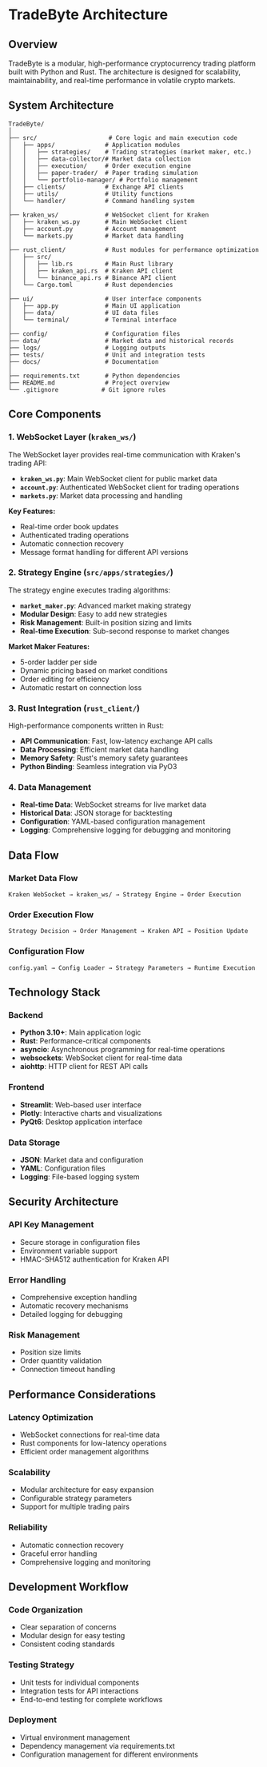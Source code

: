 # TradeByte Architecture

## Overview

TradeByte is a modular, high-performance cryptocurrency trading platform built with Python and Rust. The architecture is designed for scalability, maintainability, and real-time performance in volatile crypto markets.

## System Architecture

```
TradeByte/
│
├── src/                    # Core logic and main execution code
│   ├── apps/              # Application modules
│   │   ├── strategies/    # Trading strategies (market maker, etc.)
│   │   ├── data-collector/# Market data collection
│   │   ├── execution/     # Order execution engine
│   │   ├── paper-trader/  # Paper trading simulation
│   │   └── portfolio-manager/ # Portfolio management
│   ├── clients/           # Exchange API clients
│   ├── utils/             # Utility functions
│   └── handler/           # Command handling system
│
├── kraken_ws/             # WebSocket client for Kraken
│   ├── kraken_ws.py       # Main WebSocket client
│   ├── account.py         # Account management
│   └── markets.py         # Market data handling
│
├── rust_client/           # Rust modules for performance optimization
│   ├── src/
│   │   ├── lib.rs         # Main Rust library
│   │   ├── kraken_api.rs  # Kraken API client
│   │   └── binance_api.rs # Binance API client
│   └── Cargo.toml         # Rust dependencies
│
├── ui/                    # User interface components
│   ├── app.py             # Main UI application
│   ├── data/              # UI data files
│   └── terminal/          # Terminal interface
│
├── config/                # Configuration files
├── data/                  # Market data and historical records
├── logs/                  # Logging outputs
├── tests/                 # Unit and integration tests
├── docs/                  # Documentation
│
├── requirements.txt       # Python dependencies
├── README.md              # Project overview
└── .gitignore            # Git ignore rules
```

## Core Components

### 1. WebSocket Layer (`kraken_ws/`)

The WebSocket layer provides real-time communication with Kraken's trading API:

- **`kraken_ws.py`**: Main WebSocket client for public market data
- **`account.py`**: Authenticated WebSocket client for trading operations
- **`markets.py`**: Market data processing and handling

**Key Features:**
- Real-time order book updates
- Authenticated trading operations
- Automatic connection recovery
- Message format handling for different API versions

### 2. Strategy Engine (`src/apps/strategies/`)

The strategy engine executes trading algorithms:

- **`market_maker.py`**: Advanced market making strategy
- **Modular Design**: Easy to add new strategies
- **Risk Management**: Built-in position sizing and limits
- **Real-time Execution**: Sub-second response to market changes

**Market Maker Features:**
- 5-order ladder per side
- Dynamic pricing based on market conditions
- Order editing for efficiency
- Automatic restart on connection loss

### 3. Rust Integration (`rust_client/`)

High-performance components written in Rust:

- **API Communication**: Fast, low-latency exchange API calls
- **Data Processing**: Efficient market data handling
- **Memory Safety**: Rust's memory safety guarantees
- **Python Binding**: Seamless integration via PyO3

### 4. Data Management

- **Real-time Data**: WebSocket streams for live market data
- **Historical Data**: JSON storage for backtesting
- **Configuration**: YAML-based configuration management
- **Logging**: Comprehensive logging for debugging and monitoring

## Data Flow

### Market Data Flow
```
Kraken WebSocket → kraken_ws/ → Strategy Engine → Order Execution
```

### Order Execution Flow
```
Strategy Decision → Order Management → Kraken API → Position Update
```

### Configuration Flow
```
config.yaml → Config Loader → Strategy Parameters → Runtime Execution
```

## Technology Stack

### Backend
- **Python 3.10+**: Main application logic
- **Rust**: Performance-critical components
- **asyncio**: Asynchronous programming for real-time operations
- **websockets**: WebSocket client for real-time data
- **aiohttp**: HTTP client for REST API calls

### Frontend
- **Streamlit**: Web-based user interface
- **Plotly**: Interactive charts and visualizations
- **PyQt6**: Desktop application interface

### Data Storage
- **JSON**: Market data and configuration
- **YAML**: Configuration files
- **Logging**: File-based logging system

## Security Architecture

### API Key Management
- Secure storage in configuration files
- Environment variable support
- HMAC-SHA512 authentication for Kraken API

### Error Handling
- Comprehensive exception handling
- Automatic recovery mechanisms
- Detailed logging for debugging

### Risk Management
- Position size limits
- Order quantity validation
- Connection timeout handling

## Performance Considerations

### Latency Optimization
- WebSocket connections for real-time data
- Rust components for low-latency operations
- Efficient order management algorithms

### Scalability
- Modular architecture for easy expansion
- Configurable strategy parameters
- Support for multiple trading pairs

### Reliability
- Automatic connection recovery
- Graceful error handling
- Comprehensive logging and monitoring

## Development Workflow

### Code Organization
- Clear separation of concerns
- Modular design for easy testing
- Consistent coding standards

### Testing Strategy
- Unit tests for individual components
- Integration tests for API interactions
- End-to-end testing for complete workflows

### Deployment
- Virtual environment management
- Dependency management via requirements.txt
- Configuration management for different environments